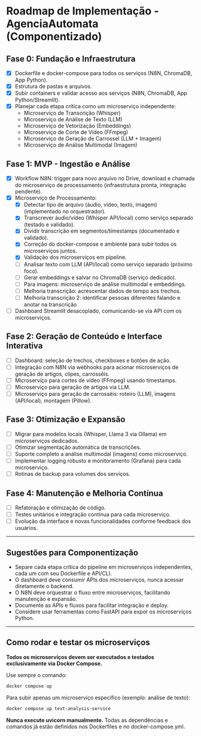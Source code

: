 # Roadmap de Implementação - AgenciaAutomata (Componentizado)

## Fase 0: Fundação e Infraestrutura
- [x] Dockerfile e docker-compose para todos os serviços (N8N, ChromaDB, App Python).
- [x] Estrutura de pastas e arquivos.
- [x] Subir containers e validar acesso aos serviços (N8N, ChromaDB, App Python/Streamlit).
- [x] Planejar cada etapa crítica como um microserviço independente:
    - Microserviço de Transcrição (Whisper)
    - Microserviço de Análise de Texto (LLM)
    - Microserviço de Vetorização (Embeddings)
    - Microserviço de Corte de Vídeo (FFmpeg)
    - Microserviço de Geração de Carrossel (LLM + Imagem)
    - Microserviço de Análise Multimodal (Imagem)

## Fase 1: MVP - Ingestão e Análise

- [x] Workflow N8N: trigger para novo arquivo no Drive, download e chamada do microserviço de processamento (infraestrutura pronta, integração pendente).
- [x] Microserviço de Processamento:
    - [x] Detectar tipo de arquivo (áudio, vídeo, texto, imagem) (implementado no orquestrador).
    - [x] Transcrever áudio/vídeo (Whisper API/local) como serviço separado (testado e validado).
    - [x] Dividir transcrição em segmentos/timestamps (documentado e validado).
    - [x] Correção do docker-compose e ambiente para subir todos os microserviços juntos.
    - [x] Validação dos microserviços em pipeline.
    - [ ] Analisar texto com LLM (API/local) como serviço separado (próximo foco).
    - [ ] Gerar embeddings e salvar no ChromaDB (serviço dedicado).
    - [ ] Para imagens: microserviço de análise multimodal e embeddings.
    - [ ] Melhoria transcrição: acrescentar dados de tempo aos trechos.
    - [ ] Melhoria transcrição 2: identificar pessoas diferentes falando e anotar na transcrição
- [ ] Dashboard Streamlit desacoplado, comunicando-se via API com os microserviços.

## Fase 2: Geração de Conteúdo e Interface Interativa
- [ ] Dashboard: seleção de trechos, checkboxes e botões de ação.
- [ ] Integração com N8N via webhooks para acionar microserviços de geração de artigos, clipes, carrosséis.
- [ ] Microserviço para cortes de vídeo (FFmpeg) usando timestamps.
- [ ] Microserviço para geração de artigos via LLM.
- [ ] Microserviço para geração de carrosséis: roteiro (LLM), imagens (API/local), montagem (Pillow).

## Fase 3: Otimização e Expansão
- [ ] Migrar para modelos locais (Whisper, Llama 3 via Ollama) em microserviços dedicados.
- [ ] Otimizar segmentação automática de transcrições.
- [ ] Suporte completo a análise multimodal (imagens) como microserviço.
- [ ] Implementar logging robusto e monitoramento (Grafana) para cada microserviço.
- [ ] Rotinas de backup para volumes dos serviços.

## Fase 4: Manutenção e Melhoria Contínua
- [ ] Refatoração e otimização de código.
- [ ] Testes unitários e integração contínua para cada microserviço.
- [ ] Evolução da interface e novas funcionalidades conforme feedback dos usuários.

---

## Sugestões para Componentização

- Separe cada etapa crítica do pipeline em microserviços independentes, cada um com seu Dockerfile e API/CLI.
- O dashboard deve consumir APIs dos microserviços, nunca acessar diretamente o backend.
- O N8N deve orquestrar o fluxo entre microserviços, facilitando manutenção e expansão.
- Documente as APIs e fluxos para facilitar integração e deploy.
- Considere usar ferramentas como FastAPI para expor os microserviços Python.

---

## Como rodar e testar os microserviços

**Todos os microserviços devem ser executados e testados exclusivamente via Docker Compose.**

Use sempre o comando:

```bash
docker compose up
```

Para subir apenas um microserviço específico (exemplo: análise de texto):

```bash
docker compose up text-analysis-service
```

**Nunca execute uvicorn manualmente.** Todas as dependências e comandos já estão definidos nos Dockerfiles e no docker-compose.yml.